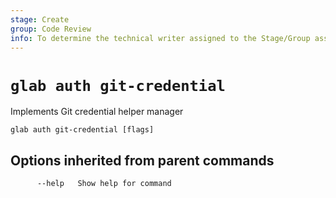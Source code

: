 ```yaml
---
stage: Create
group: Code Review
info: To determine the technical writer assigned to the Stage/Group associated with this page, see https://about.gitlab.com/handbook/product/ux/technical-writing/#assignments
---
```


<!--
This documentation is auto generated by a script.
Please do not edit this file directly. Run `make gen-docs` instead.
-->

# `glab auth git-credential`

Implements Git credential helper manager

```plaintext
glab auth git-credential [flags]
```

## Options inherited from parent commands

```plaintext
      --help   Show help for command
```
